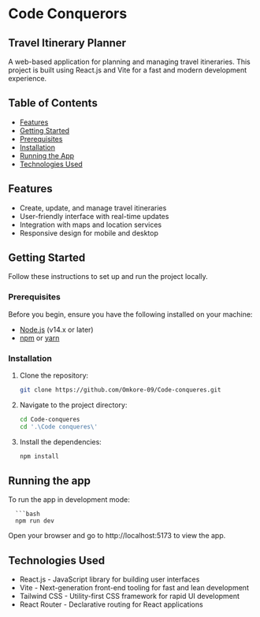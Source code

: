 # Code Conquerors

## Travel Itinerary Planner

A web-based application for planning and managing travel itineraries. This project is built using React.js and Vite for a fast and modern development experience.

## Table of Contents

- [Features](#features)
- [Getting Started](#getting-started)
- [Prerequisites](#prerequisites)
- [Installation](#installation)
- [Running the App](#running-the-app)
- [Technologies Used](#technologies-used)

## Features

- Create, update, and manage travel itineraries
- User-friendly interface with real-time updates
- Integration with maps and location services
- Responsive design for mobile and desktop

## Getting Started

Follow these instructions to set up and run the project locally.

### Prerequisites

Before you begin, ensure you have the following installed on your machine:

- [Node.js](https://nodejs.org/) (v14.x or later)
- [npm](https://www.npmjs.com/) or [yarn](https://yarnpkg.com/)

### Installation

   1. Clone the repository:

      ```bash
      git clone https://github.com/Omkore-09/Code-conqueres.git

   2. Navigate to the project directory:

      ```bash
      cd Code-conqueres
      cd '.\Code conqueres\'

   3. Install the dependencies:

      ```bash
      npm install

## Running the app

To run the app in development mode:

      ```bash
      npm run dev

Open your browser and go to http://localhost:5173 to view the app.

## Technologies Used

- React.js - JavaScript library for building user interfaces
- Vite - Next-generation front-end tooling for fast and lean development
- Tailwind CSS - Utility-first CSS framework for rapid UI development
- React Router - Declarative routing for React applications


